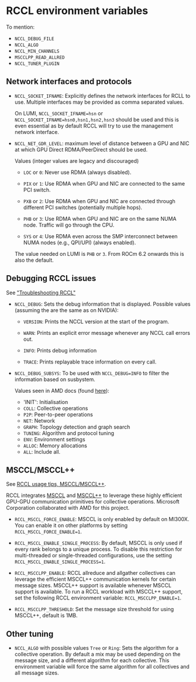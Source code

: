 # RCCL environment variables


To mention:

-   `NCCL_DEBUG_FILE`
-   `NCCL_ALGO`
-   `NCCL_MIN_CHANNELS`
-   `MSCCLPP_READ_ALLRED`
-   `NCCL_TUNER_PLUGIN`

## Network interfaces and protocols

-   `NCCL_SOCKET_IFNAME`: Explicitly defines the network interfaces for RCLL to use.
    Multiple interfaces may be provided as comma separated values.

    On LUMI, `NCCL_SOCKET_IFNAME=hsn` or `NCCL_SOCKET_IFNAME=hsn0,hsn1,hsn2,hsn3` should
    be used and this is even essential as by default RCCL will try to use the management network
    interface.

-   `NCCL_NET_GDR_LEVEL`: maximum level of distance between a GPU and NIC at which GPU Direct RDMA/PeerDirect should be used. 
  
    Values (integer values are legacy and discouraged)

    -   `LOC` or `0`: Never use RDMA (always disabled).

    -   `PIX` or `1`: Use RDMA when GPU and NIC are connected to the same PCI switch.

    -   `PXB` or `2`: Use RDMA when GPU and NIC are connected through different PCI switches (potentially multiple hops).

    -   `PHB` or `3`: Use RDMA when GPU and NIC are on the same NUMA node. Traffic will go through the CPU.

    -   `SYS` or `4`: Use RDMA even across the SMP interconnect between NUMA nodes (e.g., QPI/UPI) (always enabled).

    The value needed on LUMI is `PHB` or `3`. From ROCm 6.2 onwards this is also the default.


## Debugging RCCL issues

See ["Troubleshooting RCCL"](https://rocm.docs.amd.com/projects/rccl/en/develop/how-to/troubleshooting-rccl.html)

-   `NCCL_DEBUG`: Sets the debug information that is displayed. Possible values (assuming the are the same as on NVIDIA):

    -   `VERSION`: Prints the NCCL version at the start of the program.

    -   `WARN`: Prints an explicit error message whenever any NCCL call errors out.

    -   `INFO`: Prints debug information

    -   `TRACE`: Prints replayable trace information on every call.

-   `NCCL_DEBUG_SUBSYS`: To be used with `NCCL_DEBUG=INFO` to filter the information based on susbystem.

    Values seen in AMD docs (found [here](https://instinct.docs.amd.com/projects/gpu-cluster-networking/en/latest/how-to/multi-node-config.html#nccl-debug-subsys)):

    -   'INIT': Initialisation
    -   `COLL`: Collective operations
    -   `P2P`: Peer-to-peer operations
    -   `NET`: Network
    -   `GRAPH`: Topology detection and graph search
    -   `TUNING`: Algorithm and protocol tuning
    -   `ENV`: Environment settings
    -   `ALLOC`: Memory allocations
    -   `ALL`: Include all.
 
 

## MSCCL/MSCCL++

See [RCCL usage tips, MSCCL/MSCCL++](https://rocm.docs.amd.com/projects/rccl/en/develop/how-to/rccl-usage-tips.html#msccl-msccl).

RCCL integrates [MSCCL](https://github.com/microsoft/msccl) and [MSCCL++](https://github.com/microsoft/mscclpp) 
to leverage these highly efficient GPU-GPU communication primitives for collective operations. 
Microsoft Corporation collaborated with AMD for this project.

-    `RCCL_MSCCL_FORCE_ENABLE`: MSCCL is only enabled by default on MI300X. You can enable it on
     other platforms by setting `RCCL_MSCCL_FORCE_ENABLE=1`.

-   `RCCL_MSCCL_ENABLE_SINGLE_PROCESS`: By default, MSCCL is only used if every rank belongs to a unique process. 
    To disable this restriction for multi-threaded or single-threaded configurations, use the setting 
    `RCCL_MSCCL_ENABLE_SINGLE_PROCESS=1`. 

-   `RCCL_MSCCLPP_ENABLE`: RCCL allreduce and allgather collectives can leverage the efficient 
    MSCCL++ communication kernels for certain message sizes. MSCCL++ support is available whenever 
    MSCCL support is available. To run a RCCL workload with MSCCL++ support, set the following 
    RCCL environment variable: `RCCL_MSCCLPP_ENABLE=1`.

-   `RCCL_MSCCLPP_THRESHOLD`: Set the message size threshold for using MSCCL++, default is 1MB.


## Other tuning

-   `NCCL_ALGO` with possible values `Tree` or `Ring`: Sets the algorithm for a collective operation.
    By default a mix may be used depending on the message size, and a different algorithm for each 
    collective. This environment variable will force the same algorithm for all collectives and
    all message sizes.
